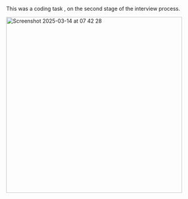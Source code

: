 This was a coding task , on the second stage of the interview process.


<img width="471" alt="Screenshot 2025-03-14 at 07 42 28" src="https://github.com/user-attachments/assets/edb2e7fd-6fd5-46f0-b0bc-c6c76f4bdce5" />
